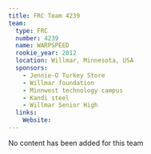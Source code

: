 ```yaml
---
title: FRC Team 4239
team:
  type: FRC
  number: 4239
  name: WARPSPEED
  rookie_year: 2012
  location: Willmar, Minnesota, USA
  sponsors:
    - Jennie-O Turkey Store
    - Willmar foundation
    - Minnwest technology campus
    - Kandi steel
    - Willmar Senior High
  links:
    Website: 
---
```

No content has been added for this team